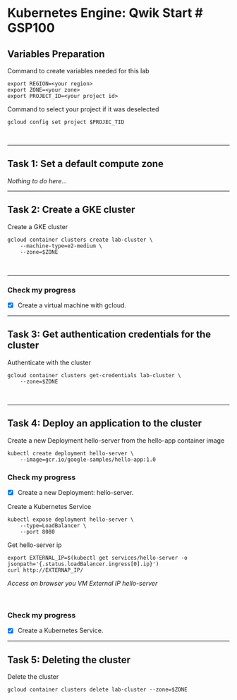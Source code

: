 # **Kubernetes Engine: Qwik Start # GSP100**

## **Variables Preparation**

Command to create variables needed for this lab

    export REGION=<your region>
    export ZONE=<your zone>
    export PROJECT_ID=<your project id>

Command to select your project if it was deselected

    gcloud config set project $PROJEC_TID

<br>

---

## **Task 1: Set a default compute zone**

_Nothing to do here..._
<br>

---

## **Task 2: Create a GKE cluster**

Create a GKE cluster

    gcloud container clusters create lab-cluster \
        --machine-type=e2-medium \
        --zone=$ZONE

<br>

---

### **Check my progress**

- [x] Create a virtual machine with gcloud.

---

## **Task 3: Get authentication credentials for the cluster**

Authenticate with the cluster

    gcloud container clusters get-credentials lab-cluster \
        --zone=$ZONE

<br>

---

## **Task 4: Deploy an application to the cluster**

Create a new Deployment hello-server from the hello-app container image

    kubectl create deployment hello-server \
        --image=gcr.io/google-samples/hello-app:1.0

### **Check my progress**

- [x] Create a new Deployment: hello-server.

Create a Kubernetes Service

    kubectl expose deployment hello-server \
        --type=LoadBalancer \
        --port 8080

Get hello-server ip

    export EXTERNAL_IP=$(kubectl get services/hello-server -o jsonpath='{.status.loadBalancer.ingress[0].ip}')
    curl http://EXTERNAP_IP/

_Access on browser you VM External IP hello-server_

<br>

### **Check my progress**

- [x] Create a Kubernetes Service.

---

## **Task 5: Deleting the cluster**

Delete the cluster

    gcloud container clusters delete lab-cluster --zone=$ZONE
